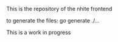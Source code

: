 This is the repository of the nhite frontend

to generate the files:
 go generate ./...

This is a work in progress




